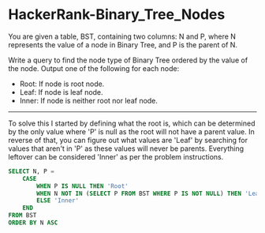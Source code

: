 # HackerRank-Binary_Tree_Nodes

You are given a table, BST, containing two columns: N and P, where N represents the value of a node in Binary Tree, and P is the parent of N.

Write a query to find the node type of Binary Tree ordered by the value of the node. Output one of the following for each node:

* Root: If node is root node.
* Leaf: If node is leaf node.
* Inner: If node is neither root nor leaf node.

---

To solve this I started by defining what the root is, which can be determined by the only value where 'P' is null as the root will not have a parent value. In reverse of that, you can figure out what values are 'Leaf' by searching for values that aren't in 'P' as these values will never be parents. Everything leftover can be considered 'Inner' as per the problem instructions.

```SQL
SELECT N, P =
    CASE
        WHEN P IS NULL THEN 'Root'
        WHEN N NOT IN (SELECT P FROM BST WHERE P IS NOT NULL) THEN 'Leaf'
        ELSE 'Inner'
    END
FROM BST
ORDER BY N ASC
```
